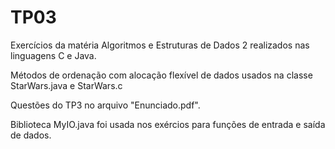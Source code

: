 # TP03

Exercícios da matéria Algoritmos e Estruturas de Dados 2 realizados nas linguagens C e Java.

Métodos de ordenação com alocação flexível de dados usados na classe StarWars.java e StarWars.c

Questões do TP3 no arquivo "Enunciado.pdf". 

Biblioteca MyIO.java foi usada nos exércios para funções de entrada e saída de dados.
